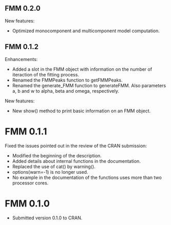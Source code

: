 ## FMM 0.2.0

New features:
* Optimized monocomponent and multicomponent model computation.

## FMM 0.1.2

Enhancements:
* Added a slot in the FMM object with information on the number of iteraction of the fitting process.
* Renamed the FMMPeaks function to getFMMPeaks.
* Renamed the generate_FMM function to generateFMM. Also parameters a, b and w to alpha, beta and omega, respectively.

New features:
* New show() method to print basic information on an FMM object.

# FMM 0.1.1

Fixed the issues pointed out in the review of the CRAN submission:

* Modified the beginning of the description.
* Added details about internal functions in the documentation.
* Replaced the use of cat() by warning().
* options(warn=-1) is no longer used.
* No example in the documentation of the functions uses more than two processor cores.

# FMM 0.1.0

* Submitted version 0.1.0 to CRAN.

